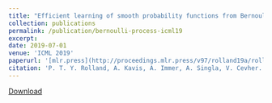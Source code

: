 ```yaml
---
title: "Efficient learning of smooth probability functions from Bernoulli tests with guarantees"
collection: publications
permalink: /publication/bernoulli-process-icml19
excerpt:
date: 2019-07-01
venue: 'ICML 2019'
paperurl: '[mlr.press](http://proceedings.mlr.press/v97/rolland19a/rolland19a.pdf)'
citation: 'P. T. Y. Rolland, A. Kavis, A. Immer, A. Singla, V. Cevher. &quot;Efficient learning of smooth probability functions from Bernoulli tests with guarantees.&quot; <i>ICML 2019</i>.'
---
```


[Download]([http://academicpages.github.io/files/paper3.pdf](http://proceedings.mlr.press/v97/rolland19a/rolland19a.pdf))
